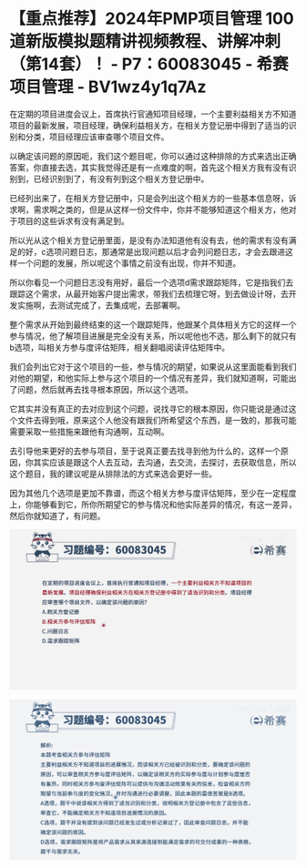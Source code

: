 # 【重点推荐】2024年PMP项目管理 100道新版模拟题精讲视频教程、讲解冲刺（第14套）！ - P7：60083045 - 希赛项目管理 - BV1wz4y1q7Az

在定期的项目进度会议上，首席执行官通知项目经理，一个主要利益相关方不知道项目的最新发展，项目经理，确保利益相关方，在相关方登记册中得到了适当的识别和分类，项目经理应该审查哪个项目文件。

以确定该问题的原因呃，我们这个题目呢，你可以通过这种排除的方式来选出正确答案，你直接去选，其实我觉得还是有一点难度的啊，首先这个相关方我有没有识别到，已经识别到了，有没有列到这个相关方登记册中。

已经列出来了，在相关方登记册中，只是会列出这个相关方的一些基本信息呀，诉求啊，需求啊之类的，但是从这样一份文件中，你并不能够知道这个相关方，他对于项目的这些诉求有没有满足到。

所以光从这个相关方登记册里面，是没有办法知道他有没有去，他的需求有没有满足的好，c选项问题日志，那通常是出现问题以后才会列问题日志，才会去跟进这样一个问题的发展，所以呢这个事情之前没有出现，你并不知道。

所以你看见一个问题日志没有用好，最后一个选项d需求跟踪矩阵，它是指我们去跟踪这个需求，从最开始客户提出需求，带我们去梳理它呀，到去做设计呀，去开发实施啊，去测试完成了，去集成呢，去部署啊。

整个需求从开始到最终结束的这一个跟踪矩阵，他跟某个具体相关方它的这样一个参与情况，他了解项目进展是完全没有关系，所以呢他也不选，那么剩下的就只有b选项，叫相关方参与度评估矩阵，相关翻唱阅读评估矩阵中。

我们会列出它对于这个项目的一些，参与情况的期望，如果说从这里面能看到我们对他的期望，和他实际上参与这个项目的一个情况有差异，我们就知道啊，可能出了问题，然后就再去找寻根本原因，所以这个选项。

它其实并没有真正的去对应到这个问题，说找寻它的根本原因，你只能说是通过这个文件去得到哦，原来这个人他没有跟我们所希望这个东西，是一致的，那我可能需要采取一些措施来跟他有沟通啊，互动啊。

去引导他来更好的去参与项目，至于说真正要去找寻到他为什么的，这样一个原因，你其实应该是跟这个人去互动，去沟通，去交流，去探讨，去获取信息，所以这个题目，我的建议呢是从排除法的方式来选会更好一些。

因为其他几个选项是更加不靠谱，而这个相关方参与度评估矩阵，至少在一定程度上，你能够看到它，所你所期望它的参与情况和他实际差异的情况，有这一差异，然后你就知道了，有问题。



![](img/9050754d9157cf2fbef1af3c5faeed77_1.png)

![](img/9050754d9157cf2fbef1af3c5faeed77_2.png)